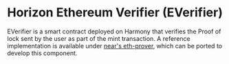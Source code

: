 # Horizon Ethereum Verifier (EVerifier)
EVerifier is a smart contract deployed on Harmony that verifies the Proof of lock sent by the user as part of the mint transaction. A reference implementation is available under [near's eth-prover](https://github.com/near/rainbow-bridge-rs/blob/master/eth-prover/src/lib.rs), which can be ported to develop this component.
